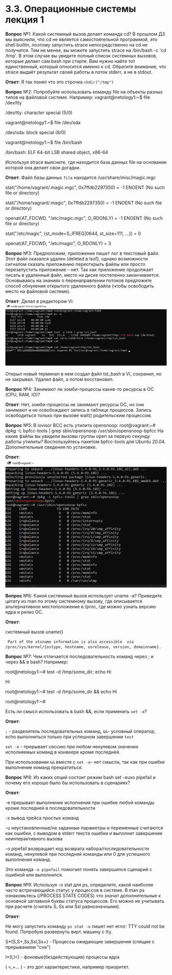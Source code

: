 # 3.3. Операционные системы лекция 1

**Вопрос** №1: Какой системный вызов делает команда cd? В прошлом ДЗ мы выяснили, что cd не является самостоятельной программой, это shell builtin, поэтому запустить strace непосредственно на cd не получится. Тем не менее, вы можете запустить strace на /bin/bash -c 'cd /tmp'. В этом случае вы увидите полный список системных вызовов, которые делает сам bash при старте. Вам нужно найти тот единственный, который относится именно к cd. Обратите внимание, что strace выдаёт результат своей работы в поток stderr, а не в stdout.

**Ответ**: Я так понял что это строчка `chdir("/tmp")`

**Вопрос** №2: Попробуйте использовать команду file на объекты разных типов на файловой системе. Например:
vagrant@netology1:~$ file /dev/tty

/dev/tty: character special (5/0)

vagrant@netology1:~$ file /dev/sda

/dev/sda: block special (8/0)

vagrant@netology1:~$ file /bin/bash

/bin/bash: ELF 64-bit LSB shared object, x86-64

Используя strace выясните, где находится база данных file на основании которой она делает свои догадки.

**Ответ**: Файл базы данных `file` находится /usr/share/misc/magic.mgc

stat("/home/vagrant/.magic.mgc", 0x7ffdb2297350) = -1 ENOENT (No such file or directory)

stat("/home/vagrant/.magic", 0x7ffdb2297350) = -1 ENOENT (No such file or directory)

openat(AT_FDCWD, "/etc/magic.mgc", O_RDONLY) = -1 ENOENT (No such file or directory)

stat("/etc/magic", {st_mode=S_IFREG|0644, st_size=111, ...}) = 0

openat(AT_FDCWD, "/etc/magic", O_RDONLY) = 3

**Вопрос** №3: Предположим, приложение пишет лог в текстовый файл. Этот файл оказался удален (deleted в lsof), однако возможности сигналом сказать приложению переоткрыть файлы или просто перезапустить приложение – нет. Так как приложение продолжает писать в удаленный файл, место на диске постепенно заканчивается. Основываясь на знаниях о перенаправлении потоков предложите способ обнуления открытого удаленного файла (чтобы освободить место на файловой системе).

**Ответ**:
Делал в редактором Vi:
![img_1.png](img_1.png)

Открыл новый терминал в нем создал файл tst_bash в VI, сохранил, но не закрывал. Удалил файл, а потом восстановил. 

**Вопрос** №4: Занимают ли зомби-процессы какие-то ресурсы в ОС (CPU, RAM, IO)?

**Ответ**: Нет, зомби-процессы не занимают ресурсы ОС, но они занимают и не освобождают запись в таблице процессов. Запись освободиться только при вызове wait() родительским процессом. 

**Вопрос** №5: В iovisor BCC есть утилита opensnoop:
root@vagrant:~# dpkg -L bpfcc-tools | grep sbin/opensnoop
/usr/sbin/opensnoop-bpfcc
На какие файлы вы увидели вызовы группы open за первую секунду работы утилиты? Воспользуйтесь пакетом bpfcc-tools для Ubuntu 20.04. Дополнительные сведения по установке.

**Ответ**: ![img.png](img.png)

**Вопрос** №6: Какой системный вызов использует uname -a? Приведите цитату из man по этому системному вызову, где описывается альтернативное местоположение в /proc, где можно узнать версию ядра и релиз ОС.

**Ответ**: 

системный вызов uname()

     Part of the utsname information is also accessible  via  /proc/sys/kernel/{ostype, hostname, osrelease, version, domainname}.

**Вопрос** №7: Чем отличается последовательность команд через ; и через && в bash? Например:

root@netology1:~# test -d /tmp/some_dir; echo Hi

Hi

root@netology1:~# test -d /tmp/some_dir && echo Hi

root@netology1:~#

Есть ли смысл использовать в bash &&, если применить `set -e`?

**Ответ**: 

`;` - разделитель последовательных команд, `&&`- условный оператор, echo выполниться только при успешном завершении `test` 

`set -e` - прерывает сессию при любом ненулевом значении исполняемых команд в конвеере кроме последней.

При использовании `&&` вместе с `set -e`- нет смысла, так как при ошибке выполнение команд прекратиться. 

**Вопрос** №8: Из каких опций состоит режим bash set -euxo pipefail и почему его хорошо было бы использовать в сценариях?

**Ответ**: 

-e прерывает выполнение исполнения при ошибке любой команды кроме последней в последовательности 

-x вывод трейса простых команд 

-u неустановленные/не заданные параметры и переменные считаются как ошибки, с выводом в stderr текста ошибки и выполнит завершение неинтерактивного вызова

-o pipefail возвращает код возврата набора/последовательности команд, ненулевой при последней команды или 0 для успешного выполнения команд.

Это команда `-o pipefail` помогает понять завершился сценарий с ошибкой или выполнился.

**Вопрос** №9: Используя -o stat для ps, определите, какой наиболее часто встречающийся статус у процессов в системе. В man ps ознакомьтесь (/PROCESS STATE CODES) что значат дополнительные к основной заглавной буквы статуса процессов. Его можно не учитывать при расчете (считать S, Ss или Ssl равнозначными).

**Ответ**: 

Не могу запустить команду `ps stat -o` пишет нет error: TTY could not be found. Попробую развернуть вирт. машину с tty.

S*(S,S+,Ss,Ssl,Ss+) - Процессы ожидающие завершения (спящие с прерыванием "сна")

I*(I,I<) - фоновые(бездействующие) процессы ядра

( <,+... ) - это доп характеристики, например приоритет.
